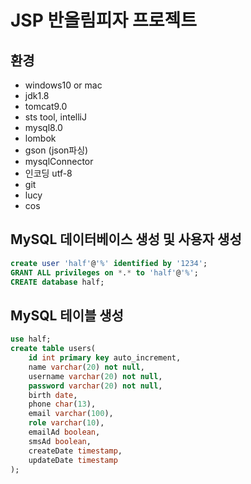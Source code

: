 # JSP 반올림피자 프로젝트

## 환경

- windows10 or mac
- jdk1.8 
- tomcat9.0
- sts tool, intelliJ
- mysql8.0
- lombok
- gson (json파싱)
- mysqlConnector
- 인코딩 utf-8
- git
- lucy
- cos


## MySQL 데이터베이스 생성 및 사용자 생성

```sql
create user 'half'@'%' identified by '1234';
GRANT ALL privileges on *.* to 'half'@'%';
CREATE database half;
```

## MySQL 테이블 생성

```sql
use half;
create table users(
    id int primary key auto_increment,
    name varchar(20) not null,
    username varchar(20) not null,
    password varchar(20) not null,
    birth date,
    phone char(13),
    email varchar(100),
    role varchar(10),
    emailAd boolean,
    smsAd boolean,
    createDate timestamp,
    updateDate timestamp
);
```